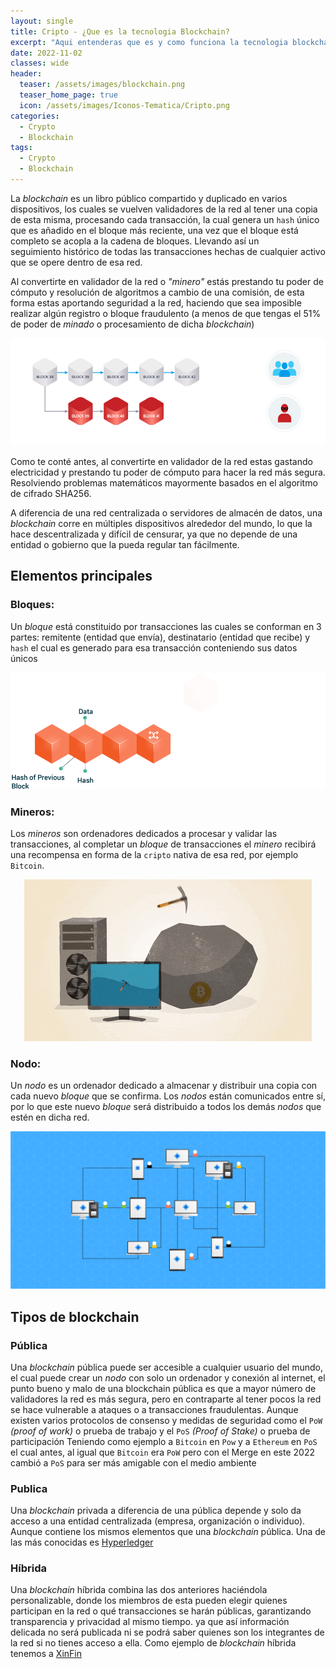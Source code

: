 ```yaml
---
layout: single
title: Cripto - ¿Que es la tecnologia Blockchain?
excerpt: "Aqui entenderas que es y como funciona la tecnologia blockchain, sus tipos y de que esta conformada [Bloques, Mineros y Nodos]"
date: 2022-11-02
classes: wide
header:
  teaser: /assets/images/blockchain.png
  teaser_home_page: true
  icon: /assets/images/Iconos-Tematica/Cripto.png
categories:
  - Crypto
  - Blockchain
tags:  
  - Crypto
  - Blockchain
---
```


La *blockchain* es un libro público compartido y duplicado en varios dispositivos, los cuales
se vuelven validadores de la red al tener una copia de esta misma, procesando cada 
transacción, la cual genera un `hash` único que es añadido en el bloque más reciente, una
vez que el bloque está completo se acopla a la cadena de bloques. Llevando así un  
seguimiento histórico de todas las transacciones hechas de cualquier activo que se opere dentro de esa red.

Al convertirte en validador de la red o *"minero"* estás prestando tu poder de cómputo y 
resolución de algoritmos a cambio de una comisión, de esta forma estas aportando 
seguridad a la red, haciendo que sea imposible realizar algún registro o bloque fraudulento
(a menos de que tengas el 51% de poder de *minado* o procesamiento de dicha *blockchain*)
<p align="center">
<img src="/assets/images/Tecnologia-Blockchain/FakeTransac.gif">
</p>
Como te conté antes, al convertirte en validador de la red estas gastando electricidad y 
prestando tu poder de cómputo para hacer la red más segura. Resolviendo problemas matemáticos
mayormente basados en el algoritmo de cifrado SHA256.

A diferencia de una red centralizada o servidores de almacén de datos, una *blockchain* 
corre en múltiples dispositivos alrededor del mundo, lo que la hace descentralizada y difícil
de censurar, ya que no depende de una entidad o gobierno que la pueda regular tan fácilmente.

## Elementos principales

### Bloques:
Un *bloque* está constituido por transacciones las cuales se conforman en 3 partes:
remitente (entidad que envía), destinatario (entidad que recibe) y `hash` el cual es generado
para esa transacción conteniendo sus datos únicos
<p align="center">
<img src="/assets/images/Tecnologia-Blockchain/bloques.gif">
</p>

### Mineros:
Los *mineros* son ordenadores dedicados a procesar y validar las transacciones, al 
completar un *bloque* de transacciones el *minero* recibirá una recompensa en forma de la 
`cripto` nativa de esa red, por ejemplo `Bitcoin`.
<p align="center">
<img src="/assets/images/Tecnologia-Blockchain/miner.gif">
</p>

### Nodo:
Un *nodo* es un ordenador dedicado a almacenar y distribuir una copia con cada nuevo 
*bloque* que se confirma. Los *nodos* están comunicados entre sí, por lo que este nuevo
*bloque* será distribuido a todos los demás *nodos* que estén en dicha red.
<p align="left">
<img src="/assets/images/Tecnologia-Blockchain/PoW.gif">
</p>

## Tipos de blockchain

### Pública 
Una *blockchain* pública puede ser accesible a cualquier usuario del mundo, el cual puede 
crear un *nodo* con solo un ordenador y conexión al internet, el punto bueno y malo de una
blockchain pública es que a mayor número de validadores la red es más segura, pero en 
contraparte al tener pocos la red se hace vulnerable a ataques o a transacciones fraudulentas.
Aunque existen varios protocolos de consenso y medidas de seguridad como
el `PoW` *(proof of work)* o prueba de trabajo y el `PoS` *(Proof of Stake)* o prueba de participación
Teniendo como ejemplo  a `Bitcoin` en `Pow` y a `Ethereum` en `PoS` el cual antes, al igual que `Bitcoin` 
era `PoW` pero con el Merge en este 2022 cambió a `PoS` para ser más amigable con el medio ambiente

### Publica 
Una *blockchain* privada a diferencia de una pública depende y solo da acceso a una entidad centralizada 
(empresa, organización o individuo). Aunque contiene los mismos elementos que una *blockchain* pública.
Una de las más conocidas es [Hyperledger](https://www.hyperledger.org/)

### Híbrida
Una *blockchain* híbrida combina las dos anteriores haciéndola personalizable, donde los miembros de esta 
pueden elegir quienes participan en la red o qué transacciones se harán públicas, garantizando transparencia 
y privacidad al mismo tiempo. ya que así información delicada no será publicada ni se podrá saber quienes 
son los integrantes de la red si no tienes acceso a ella. Como ejemplo de *blockchain* híbrida tenemos a [XinFin](https://xinfin.org/) 

